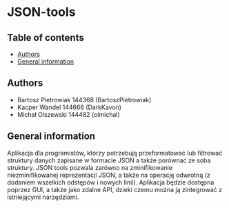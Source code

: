 # JSON-tools

## Table of contents
* [Authors](#aut)
* [General information](#info)

<a id='aut'></a>
## Authors
* Bartosz Pietrowiak 144368 (BartoszPietrowiak)
* Kacper Wandel 144666 (DarkKavon)
* Michał Olszewski 144482 (olmichal)

<a id='info'></a>
## General information
Aplikacja dla programistów, którzy potrzebują przeformatować lub filtrować struktury danych zapisane w formacie JSON a także porównać ze soba struktury. JSON tools pozwala zarówno na zminifikowanie niezminifikowanej reprezentacji JSON, a także na operację odwrotną (z dodaniem wszelkich odstępów i nowych linii). Aplikacja będzie dostępna poprzez GUI, a także jako zdalne API, dzieki czemu można ją zintegrować z istniejącymi narzędziami.
